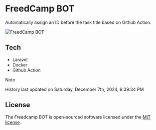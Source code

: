 # FreedCamp BOT

Automatically assign an ID before the task title based on Github Action.

![FreedCamp BOT](https://repository-images.githubusercontent.com/737932867/7d34798b-2680-471c-b089-a78a718d3d6a)

## Tech

- Laravel
- Docker
- Github Action

> [!NOTE]  
> History last updated on Saturday, December 7th, 2024, 9:39:34 PM

## License

The Freedcamp BOT is open-sourced software licensed under the [MIT license](https://opensource.org/licenses/MIT).
